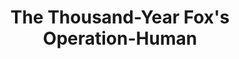 --- 
title: "The Thousand-Year Fox's Operation-Human"
publishdate: "2019-2-2T16:48:46+02:00"
src: "https://365manga.net/manga/the-thousand-year-fox-s-operation-human"
image: "https://data.365manga.net/images/thumbnails/30667-the-thousand-year-fox-s-operation-human.jpg"
description: " The prince of heaven does nothing but fool around with spirit-fairies--which his father finds out. Angered by the prince's lack of shame, the King sets a punishment. Somewhere else, far away, a little fox spirit wants to become human and prays to God every single day. What was the King's punishment for his son? What is the only way the little fox spirit can become…"
---